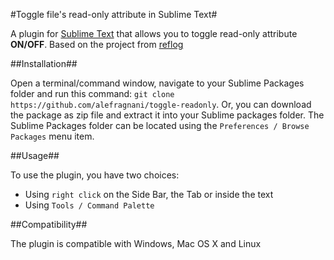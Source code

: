 #Toggle file's read-only attribute in Sublime Text#

A plugin for [Sublime Text][1] that allows you to toggle read-only attribute **ON/OFF**. Based on the project from [reflog][4]

##Installation##

Open a terminal/command window, navigate to your Sublime Packages folder and run this command: `git clone https://github.com/alefragnani/toggle-readonly`. Or, you can download the package as zip file and extract it into your Sublime packages folder. The Sublime Packages folder can be located using the `Preferences / Browse Packages` menu item.

##Usage##

To use the plugin, you have two choices:

 * Using `right click` on the Side Bar, the Tab or inside the text
 * Using `Tools / Command Palette` 

##Compatibility##

The plugin is compatible with Windows, Mac OS X and Linux

  [1]: http://www.sublimetext.com/2
  [2]: http://wbond.net/sublime\_packages/package\_control
  [3]: https://github.com/alefragnani/toggle-readonly/
  [4]: https://github.com/reflog/toggle-readonly


